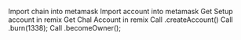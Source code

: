 Import chain into metamask
Import account into metamask
Get Setup account in remix
Get Chal Account in remix
Call .createAccount()
Call .burn(1338);
Call .becomeOwner();